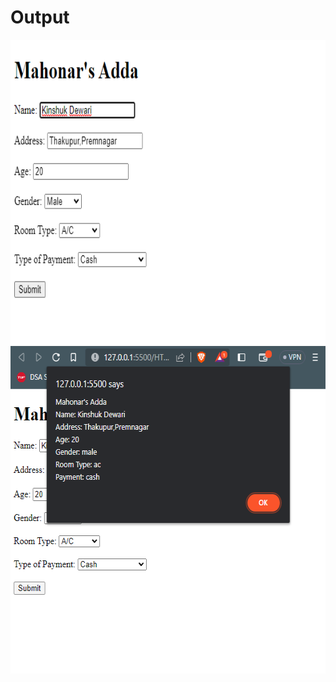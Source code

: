 # Output
<img src="output1.png" width="584px" height="487px">
<img src="output2.png" width="584px" height="524px">
